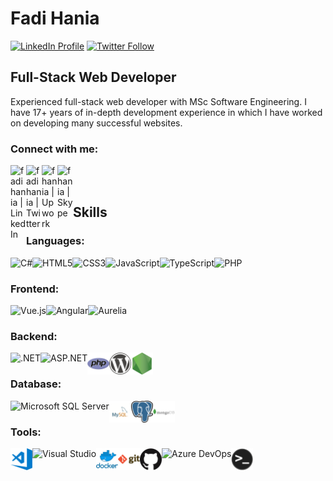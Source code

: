 # Fadi Hania
[![LinkedIn Profile](https://img.shields.io/badge/FADIHANIA-Profile-0077b5?style=for-the-badge&logo=linkedin)][linkedin]
[![Twitter Follow](https://img.shields.io/twitter/follow/fadihania?color=1DA1F2&logo=twitter&style=for-the-badge)](https://twitter.com/intent/follow?original_referer=https%3A%2F%2Fgithub.com%2Ffadihania&screen_name=fadihania)

## Full-Stack Web Developer
Experienced full-stack web developer with MSc Software Engineering. I have 17+ years of in-depth development experience in which I have worked on developing many successful websites.

### Connect with me:

[<img align="left" alt="fadihania | LinkedIn" width="25px" src="https://cdn.jsdelivr.net/npm/simple-icons@v3/icons/linkedin.svg?logoWidth=25" />][linkedin]
[<img align="left" alt="fadihania | Twitter" width="25px" src="https://cdn.jsdelivr.net/npm/simple-icons@v3/icons/twitter.svg" />][twitter]
[<img align="left" alt="fhania | Upwork" width="25px" src="https://cdn.jsdelivr.net/npm/simple-icons@v3/icons/upwork.svg" />][upwork]
[<img align="left" alt="fhania | Skype" width="25px" src="https://cdn.jsdelivr.net/npm/simple-icons@v3/icons/skype.svg" />][skype]

<br />
<br />

## Skills
### Languages:

[<img align="left" alt="C#" title="C#" height="20px" src="https://img.shields.io/badge/C%23-%23239120.svg?style=flat-square&logo=c%20sharp&logoColor=white" />][linkedin]
[<img align="left" alt="HTML5" title="HTML5" height="20px" src="https://img.shields.io/badge/HTML5%20-%23E34F26.svg?&style=flat-square&logo=HTML5&logoColor=white" />][linkedin]
[<img align="left" alt="CSS3" title="CSS3" height="20px" src="https://img.shields.io/badge/CSS3%20-%231572B6.svg?&style=flat-square&logo=css3&logoColor=white" />][linkedin]
[<img align="left" alt="JavaScript" title="JavaScript" height="20px" src="https://img.shields.io/badge/JavaScript%20-%23323330.svg?&style=flat-square&logo=javascript&logoColor=%23F7DF1E" />][linkedin]
[<img align="left" alt="TypeScript" title="TypeScript" height="20px" src="https://img.shields.io/badge/TypeScript%20-%23007ACC.svg?&style=flat-square&logo=typescript&logoColor=white" />][linkedin]
[<img align="left" alt="PHP" title="PHP" height="20px" src="https://img.shields.io/badge/PHP-%23777BB4.svg?&style=flat-square&logo=php&logoColor=white" />][linkedin]

<br />

### Frontend:
[<img align="left" alt="Vue.js" title="Vue.js" height="20px" src="https://img.shields.io/badge/Vue.js%20-%2335495e.svg?&style=flat-square&logo=vue.js&logoColor=%234FC08D" />][linkedin]
[<img align="left" alt="Angular" title="Angular" height="20px" src="https://img.shields.io/badge/Angular%20-%23DD0031.svg?&style=flat-square&logo=angular&logoColor=white" />][linkedin]
[<img align="left" alt="Aurelia" title="Aurelia" height="20px" src="https://img.shields.io/badge/Aurelia-%23ED2B88.svg?&style=flat-square&logo=aurelia&logoColor=white" />][linkedin]

<br />

### Backend:
[<img align="left" alt=".NET" title=".NET" height="35px" src="https://avatars2.githubusercontent.com/u/9141961?s=200&v=4" />][linkedin]
[<img align="left" alt="ASP.NET" title="ASP.NET" height="35px" src="https://avatars1.githubusercontent.com/u/6476660?s=200&v=4" />][linkedin]
[<img align="left" alt="PHP" title="PHP" height="35px" src="https://raw.githubusercontent.com/github/explore/ccc16358ac4530c6a69b1b80c7223cd2744dea83/topics/php/php.png" />][linkedin]
[<img align="left" alt="WordPress" title="WordPress" height="35px" src="https://raw.githubusercontent.com/github/explore/80688e429a7d4ef2fca1e82350fe8e3517d3494d/topics/wordpress/wordpress.png" />][linkedin]
[<img align="left" alt="Node.js" title="Node.js" height="35px" src="https://raw.githubusercontent.com/github/explore/80688e429a7d4ef2fca1e82350fe8e3517d3494d/topics/nodejs/nodejs.png" />][linkedin]

<br />

### Database:
[<img align="left" alt="Microsoft SQL Server" title="Microsoft SQL Server" height="35px" src="https://cdn.jsdelivr.net/npm/simple-icons@v3/icons/microsoftsqlserver.svg" />][linkedin]
[<img align="left" alt="MySQL" title="MySQL" height="35px" src="https://raw.githubusercontent.com/github/explore/80688e429a7d4ef2fca1e82350fe8e3517d3494d/topics/mysql/mysql.png" />][linkedin]
[<img align="left" alt="PostgreSQL" title="PostgreSQL" height="35px" src="https://raw.githubusercontent.com/github/explore/80688e429a7d4ef2fca1e82350fe8e3517d3494d/topics/postgresql/postgresql.png" />][linkedin]
[<img align="left" alt="MongoDB" title="MongoDB" height="35px" src="https://raw.githubusercontent.com/github/explore/80688e429a7d4ef2fca1e82350fe8e3517d3494d/topics/mongodb/mongodb.png" />][linkedin]

<br />

### Tools:
[<img align="left" alt="Visual Studio Code" title="Visual Studio Code" height="35px" src="https://raw.githubusercontent.com/github/explore/80688e429a7d4ef2fca1e82350fe8e3517d3494d/topics/visual-studio-code/visual-studio-code.png" />][linkedin]
[<img align="left" alt="Visual Studio" title="Visual Studio" height="35px" src="https://cdn.jsdelivr.net/npm/simple-icons@v3/icons/visualstudio.svg" />][linkedin]
[<img align="left" alt="Docker" title="Docker" height="35px" src="https://raw.githubusercontent.com/github/explore/80688e429a7d4ef2fca1e82350fe8e3517d3494d/topics/docker/docker.png" />][linkedin]
[<img align="left" alt="Git" title="Git" height="35px" src="https://raw.githubusercontent.com/github/explore/80688e429a7d4ef2fca1e82350fe8e3517d3494d/topics/git/git.png" />][linkedin]
[<img align="left" alt="GitHub" title="GitHub" height="35px" src="https://raw.githubusercontent.com/github/explore/78df643247d429f6cc873026c0622819ad797942/topics/github/github.png" />][linkedin]
[<img align="left" alt="Azure DevOps" title="Azure DevOps" height="35px" src="https://cdn.jsdelivr.net/npm/simple-icons@v3/icons/azuredevops.svg" />][linkedin]
[<img align="left" alt="Terminal" title="Terminal" height="35px" src="https://raw.githubusercontent.com/github/explore/80688e429a7d4ef2fca1e82350fe8e3517d3494d/topics/terminal/terminal.png" />][linkedin]

[linkedin]: https://linkedin.com/in/fadihania
[twitter]: https://twitter.com/fadihania
[skype]: https://join.skype.com/invite/aOv2PHNvzmWc
[upwork]: https://www.upwork.com/fl/fhania

